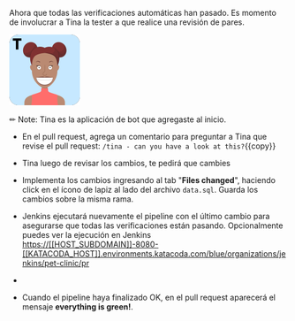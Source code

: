Ahora que todas las verificaciones automáticas han pasado. Es momento de involucrar a Tina la tester  a que realice una revisión de pares.

![](./assets/img/tina.png)

✏ Note: Tina es la aplicación de bot que agregaste al inicio.

* En el pull request, agrega un comentario para preguntar a Tina que revise el pull request: `/tina - can you have a look at this?`{{copy}}

* Tina luego de revisar los cambios, te pedirá que cambies 

* Implementa los cambios ingresando al tab "**Files changed**", haciendo click en el ícono de lapiz al lado del archivo `data.sql`. Guarda los cambios sobre la misma rama.

* Jenkins ejecutará nuevamente el pipeline con el último cambio para asegurarse que todas las verificaciones están pasando. Opcionalmente puedes ver la ejecución en Jenkins <a href="https://[[HOST_SUBDOMAIN]]-8080-[[KATACODA_HOST]].environments.katacoda.com/blue/organizations/jenkins/pet-clinic/pr" target="jenkins">https://[[HOST_SUBDOMAIN]]-8080-[[KATACODA_HOST]].environments.katacoda.com/blue/organizations/jenkins/pet-clinic/pr</a>
* 
* Cuando el pipeline haya finalizado OK, en el pull request aparecerá el mensaje **everything is green!**.